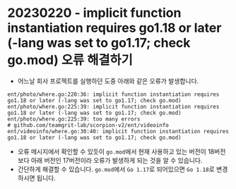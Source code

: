 # 20230220 - implicit function instantiation requires go1.18 or later (-lang was set to go1.17; check go.mod) 오류 해결하기
- 어느날 회사 프로젝트를 실행하던 도중 아래와 같은 오류가 발생합니다.

```shell
ent/photo/where.go:220:36: implicit function instantiation requires go1.18 or later (-lang was set to go1.17; check go.mod)
ent/photo/where.go:225:39: implicit function instantiation requires go1.18 or later (-lang was set to go1.17; check go.mod)
ent/photo/where.go:225:39: too many errors
# github.com/teamgrit-lab/scorpion-v2/ent/videoinfo
ent/videoinfo/where.go:30:40: implicit function instantiation requires go1.18 or later (-lang was set to go1.17; check go.mod)
```

- 오류 메시지에서 확인할 수 있듯이 `go.mod`에서 현재 사용하고 있는 버전이 18버전보다 아래 버전인 17버전이라 오류가 발생하게 되는 것을 알 수 있습니다.  
- 간단하게 해결할 수 있습니다. `go.mod`에서 `Go 1.17`로 되어있으면 `Go 1.18`로 변경하시면 됩니다.